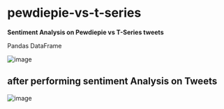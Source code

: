 # pewdiepie-vs-t-series
**Sentiment Analysis on Pewdiepie vs T-Series tweets**

 Pandas DataFrame
 
 
![image](https://user-images.githubusercontent.com/41579863/52292685-3eb17e00-299b-11e9-9fc8-4c7e51aa9108.png)


## after performing sentiment Analysis on Tweets

![image](https://user-images.githubusercontent.com/41579863/52292753-66084b00-299b-11e9-960c-03407cd33abf.png)


